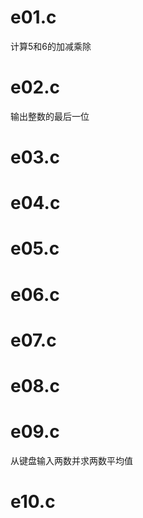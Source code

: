 # e01.c
计算5和6的加减乘除
# e02.c
输出整数的最后一位
# e03.c
# e04.c
# e05.c
# e06.c
# e07.c
# e08.c
# e09.c
从键盘输入两数并求两数平均值
# e10.c
